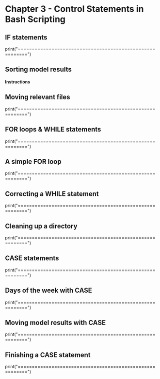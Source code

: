 # Chapter 3 - Control Statements in Bash Scripting


## IF statements

print("=========================================================")


## Sorting model results

#### Instructions


## Moving relevant files

print("=========================================================")


## FOR loops & WHILE statements

print("=========================================================")


## A simple FOR loop

print("=========================================================")


## Correcting a WHILE statement

print("=========================================================")


## Cleaning up a directory

print("=========================================================")


## CASE statements

print("=========================================================")


## Days of the week with CASE

print("=========================================================")


## Moving model results with CASE

print("=========================================================")


## Finishing a CASE statement

print("=========================================================")